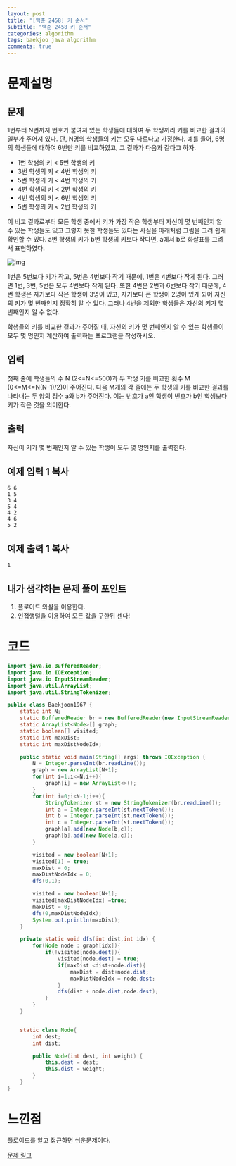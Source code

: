 ```yaml
---
layout: post
title: "[백준 2458] 키 순서"
subtitle: "백준 2458 키 순서"
categories: algorithm
tags: baekjoo java algorithm 
comments: true
---
```


# 문제설명

## 문제

1번부터 N번까지 번호가 붙여져 있는 학생들에 대하여 두 학생끼리 키를 비교한 결과의 일부가 주어져 있다. 단, N명의 학생들의 키는 모두 다르다고 가정한다. 예를 들어, 6명의 학생들에 대하여 6번만 키를 비교하였고, 그 결과가 다음과 같다고 하자. 

- 1번 학생의 키 < 5번 학생의 키
- 3번 학생의 키 < 4번 학생의 키
- 5번 학생의 키 < 4번 학생의 키
- 4번 학생의 키 < 2번 학생의 키
- 4번 학생의 키 < 6번 학생의 키
- 5번 학생의 키 < 2번 학생의 키

이 비교 결과로부터 모든 학생 중에서 키가 가장 작은 학생부터 자신이 몇 번째인지 알 수 있는 학생들도 있고 그렇지 못한 학생들도 있다는 사실을 아래처럼 그림을 그려 쉽게 확인할 수 있다. a번 학생의 키가 b번 학생의 키보다 작다면, a에서 b로 화살표를 그려서 표현하였다. 

![img](https://www.acmicpc.net/upload/images/ccc.png)

1번은 5번보다 키가 작고, 5번은 4번보다 작기 때문에, 1번은 4번보다 작게 된다. 그러면 1번, 3번, 5번은 모두 4번보다 작게 된다. 또한 4번은 2번과 6번보다 작기 때문에, 4번 학생은 자기보다 작은 학생이 3명이 있고, 자기보다 큰 학생이 2명이 있게 되어 자신의 키가 몇 번째인지 정확히 알 수 있다. 그러나 4번을 제외한 학생들은 자신의 키가 몇 번째인지 알 수 없다. 

학생들의 키를 비교한 결과가 주어질 때, 자신의 키가 몇 번째인지 알 수 있는 학생들이 모두 몇 명인지 계산하여 출력하는 프로그램을 작성하시오.

## 입력

첫째 줄에 학생들의 수 N (2<=N<=500)과 두 학생 키를 비교한 횟수 M (0<=M<=N(N-1)/2)이 주어진다. 다음 M개의 각 줄에는 두 학생의 키를 비교한 결과를 나타내는 두 양의 정수 a와 b가 주어진다. 이는 번호가 a인 학생이 번호가 b인 학생보다 키가 작은 것을 의미한다. 

## 출력

자신이 키가 몇 번째인지 알 수 있는 학생이 모두 몇 명인지를 출력한다. 

## 예제 입력 1 복사

```
6 6
1 5
3 4
5 4
4 2
4 6
5 2
```

## 예제 출력 1 복사

```
1
```

## 내가 생각하는 문제 풀이 포인트

1. 플로이드 와샬을 이용한다. 
2. 인접행렬을 이용하여 모든 값을 구한뒤 센다!

# 코드

~~~java
import java.io.BufferedReader;
import java.io.IOException;
import java.io.InputStreamReader;
import java.util.ArrayList;
import java.util.StringTokenizer;

public class Baekjoon1967 {
    static int N;
    static BufferedReader br = new BufferedReader(new InputStreamReader(System.in));
    static ArrayList<Node>[] graph;
    static boolean[] visited;
    static int maxDist;
    static int maxDistNodeIdx;

    public static void main(String[] args) throws IOException {
        N = Integer.parseInt(br.readLine());
        graph = new ArrayList[N+1];
        for(int i=1;i<=N;i++){
            graph[i] = new ArrayList<>();
        }
        for(int i=0;i<N-1;i++){
            StringTokenizer st = new StringTokenizer(br.readLine());
            int a = Integer.parseInt(st.nextToken());
            int b = Integer.parseInt(st.nextToken());
            int c = Integer.parseInt(st.nextToken());
            graph[a].add(new Node(b,c));
            graph[b].add(new Node(a,c));
        }

        visited = new boolean[N+1];
        visited[1] = true;
        maxDist = 0;
        maxDistNodeIdx = 0;
        dfs(0,1);

        visited = new boolean[N+1];
        visited[maxDistNodeIdx] =true;
        maxDist = 0;
        dfs(0,maxDistNodeIdx);
        System.out.println(maxDist);
    }

    private static void dfs(int dist,int idx) {
        for(Node node : graph[idx]){
            if(!visited[node.dest]){
                visited[node.dest] = true;
                if(maxDist <dist+node.dist){
                    maxDist = dist+node.dist;
                    maxDistNodeIdx = node.dest;
                }
                dfs(dist + node.dist,node.dest);
            }
        }
    }


    static class Node{
        int dest;
        int dist;

        public Node(int dest, int weight) {
            this.dest = dest;
            this.dist = weight;
        }
    }
}

~~~



# 느낀점

플로이드를 알고 접근하면 쉬운문제이다.

[문제 링크](https://www.acmicpc.net/problem/2458)

